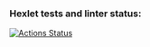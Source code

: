 ### Hexlet tests and linter status:
[![Actions Status](https://github.com/podolskiyandrey/backend-project-lvl1/workflows/hexlet-check/badge.svg)](https://github.com/podolskiyandrey/backend-project-lvl1/actions)